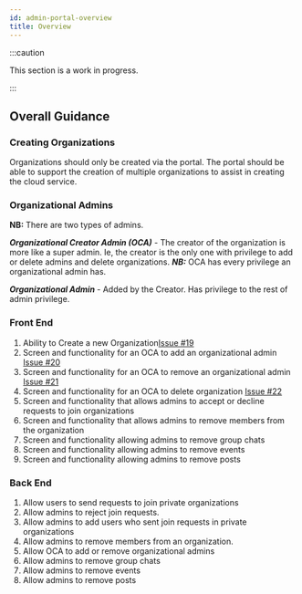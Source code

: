 ```yaml
---
id: admin-portal-overview
title: Overview
---
```


:::caution

This section is a work in progress.

:::

## Overall Guidance

### Creating Organizations

Organizations should only be created via the portal. 
The portal should be able to support the creation of multiple organizations to assist in creating the cloud service.

### Organizational Admins

**NB:** There are two types of admins.

***Organizational Creator Admin (OCA)*** -  The creator of the organization is more like a super admin. Ie, the creator is the only one with privilege to add or delete admins and delete organizations. 
***NB:*** OCA has every privilege an organizational admin has.


***Organizational Admin*** - Added by the Creator. Has privilege to the rest of admin privilege.

### Front End
1. Ability to Create a new Organization[Issue #19](https://github.com/PalisadoesFoundation/talawa-admin/issues/19)
2. Screen and functionality for an OCA to add an organizational admin [Issue #20](https://github.com/PalisadoesFoundation/talawa-admin/issues/20)
3. Screen and functionality for an OCA to remove an organizational admin [Issue #21](https://github.com/PalisadoesFoundation/talawa-admin/issues/21)
4. Screen and functionality for an OCA to delete organization [Issue #22](https://github.com/PalisadoesFoundation/talawa-admin/issues/22)
5. Screen and functionality that allows admins to accept or decline requests to join organizations
6. Screen and functionality that allows admins to remove members from the organization
7. Screen and functionality allowing admins to  remove group chats
8. Screen and functionality allowing  admins to remove events
9. Screen and functionality allowing admins to  remove posts

### Back End
1. Allow users to send requests to join private organizations
2. Allow admins to reject join requests.
3. Allow admins to add users who sent join requests in private organizations
4. Allow admins to remove members from an organization.
5. Allow OCA to add or remove organizational admins
6. Allow admins to remove group chats
7. Allow admins to remove events
8. Allow admins to remove posts

